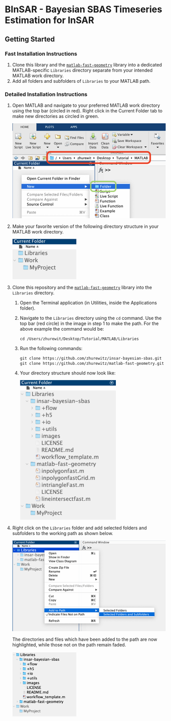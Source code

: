 # BInSAR - Bayesian SBAS Timeseries Estimation for InSAR



## Getting Started



### Fast Installation Instructions

1. Clone this library and the [`matlab-fast-geometry`](https://github.com/zhurewitz/matlab-fast-geometry) library into a dedicated MATLAB-specific `Libraries` directory separate from your intended MATLAB work directory.
2. Add all folders and subfolders of `Libraries` to your MATLAB path.


### Detailed Installation Instructions

1. Open MATLAB and navigate to your preferred MATLAB work directory using the top bar (circled in red). Right click in the Current Folder tab to make new directories as circled in green.

    <img src="images/newFolder.png" width=500>

1. Make your favorite version of the following directory structure in your MATLAB work directory.

    <img src="images/directoryStructure.png" width=200>

1. Clone this repository and the [`matlab-fast-geometry`](https://github.com/zhurewitz/matlab-fast-geometry) library into the `Libraries` directory.  

    1. Open the Terminal application (in Utilities, inside the Applications folder).
    
    2. Navigate to the `Libraries` directory using the `cd` command. Use the top bar (red circle) in the image in step 1 to make the path. For the above example the command would be:

        ```
        cd /Users/zhurewit/Desktop/Tutorial/MATLAB/Libraries
        ```

    2. Run the following commands:

        ```
        git clone https://github.com/zhurewitz/insar-bayesian-sbas.git
        git clone https://github.com/zhurewitz/matlab-fast-geometry.git
        ```

    3. Your directory structure should now look like:

        <img src="images/cloned.png" width=300>

1. Right click on the `Libraries` folder and add selected folders and subfolders to the working path as shown below.

    <img src="images/addToPath.png" width=500>

    The directories and files which have been added to the path are now highlighted, while those not on the path remain faded.

    <img src="images/pathAdded.png" width=200>